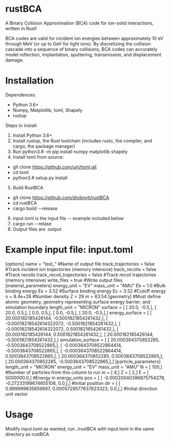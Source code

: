 # rustBCA

A Binary Collision Approximation (BCA) code for ion-solid interactions, written in Rust!

BCA codes are valid for incident ion energies between approximately 10 eV through MeV (or up to GeV for light ions). By discretizing the collision cascade into a sequence of binary collisions, BCA codes can accurately model reflection, implantation, sputtering, transmission, and displacement damage.

# Installation

Dependences:
* Python 3.6+
* Numpy, Matplotlib, toml, Shapely
* rustup

Steps to install:
1. Install Python 3.6+.
2. Install rustup, the Rust toolchain (includes rustc, the compiler, and cargo, the package manager)
3. Run python3.# -m pip install numpy matplotlib shapely
4. Install toml from source:
  * git clone https://github.com/uiri/toml.git
  * cd toml
  * python3.# setup.py install
5. Build RustBCA
  * git clone https://github.com/drobnyjt/rustBCA
  * cd rustBCA
  * cargo build --release
 6. input.toml is the input file -- example included below
 7. cargo run --relase
 8. Output files are .output

# Example input file: input.toml

[options]
name = "test_" #Name of output file
track_trajectories = false #Track incident ion trajectories (memory intensive)
track_recoils = false #Track recoils
track_recoil_trajectories = false #Track recoil trajectories (memory intensive)
write_files = true #Write output files
[material_parameters]
energy_unit = "EV"
mass_unit = "AMU"
Eb = 1.0 #Bulk binding energy
Es = 3.52 #Surface binding energy
Ec = 3.52 #Cutoff energy
n = 8.4e+28 #Number density
Z = 29 
m = 63.54
[geometry] #Must define atomic geometry, geometry representing surface energy barrier, and simulation boundary
length_unit = "MICRON"
surface = [ [ 20.0, -0.5,], [ 20.0, 0.5,], [ 0.0, 0.5,], [ 0.0, -0.5,], [ 20.0, -0.5,],]
energy_surface = [ [ 20.000182185426144, -0.5001821854261432,], [ -0.00018218542614322072, -0.5001821854261432,], [ -0.00018218542614322072, 0.5001821854261432,], [ 20.000182185426144, 0.5001821854261432,], [ 20.000182185426144, -0.5001821854261432,],]
simulation_surface = [ [ 20.000364370852285, -0.5003643708522865,], [ -0.0003643708522864414, -0.5003643708522865,], [ -0.0003643708522864414, 0.5003643708522865,], [ 20.000364370852285, 0.5003643708522865,], [ 20.000364370852285, -0.5003643708522865,],]
[particle_parameters]
length_unit = "MICRON"
energy_unit = "EV"
mass_unit = "AMU"
N = [ 100,] #Number of particles from this column to run
m = [ 4,]
Z = [ 2,]
E = [ 5000000.0,] #Energy in energy_units
pos = [ [ -0.00020040396875754278, -0.27233199674655106, 0.0,],] #Initial position
dir = [ [ 0.999999835859687, 0.0005729577637823323, 0.0,],] #Initial direction unit vector
 
# Usage

Modify input.toml as wanted; run ./rustBCA with input.toml in the same directory as rustBCA
